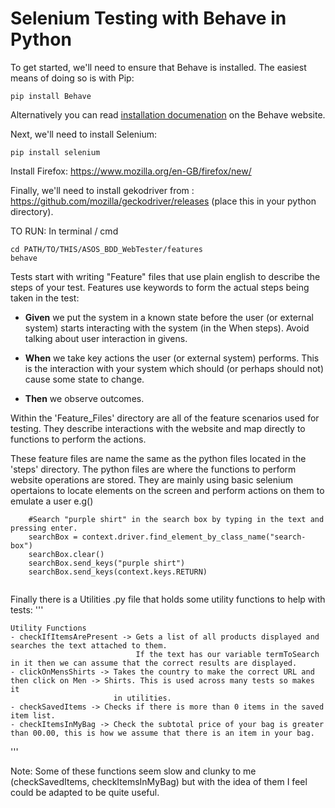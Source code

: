 # Selenium Testing with Behave in Python


To get started, we'll need to ensure that Behave is installed. The easiest means of doing so is with Pip:

```
pip install Behave
```

Alternatively you can read [installation documenation](http://pythonhosted.org/behave/install.html) on the Behave website. 


Next, we'll need to install Selenium:

```
pip install selenium
```
Install Firefox:
https://www.mozilla.org/en-GB/firefox/new/


Finally, we'll need to install gekodriver from :
https://github.com/mozilla/geckodriver/releases
 (place this in your python directory).




TO RUN:
In terminal / cmd
```
cd PATH/TO/THIS/ASOS_BDD_WebTester/features
behave
```





Tests start with writing "Feature" files that use plain english to describe the steps of your test. Features use keywords to form the actual steps being taken in the test:

* **Given** we put the system in a known state before the user (or external system) starts interacting with the system (in the When steps). Avoid talking about user interaction in givens.

* **When** we take key actions the user (or external system) performs. This is the interaction with your system which should (or perhaps should not) cause some state to change.

* **Then** we observe outcomes.

Within the 'Feature_Files' directory are all of the feature scenarios used for testing. They describe interactions with the website and map directly to functions to perform the actions.

These feature files are name the same as the python files located in the 'steps' directory. The python files are where the functions to perform website operations are stored. They are mainly using basic selenium opertaions to locate elements on the screen and perform actions on them to emulate a user e.g()
```
    #Search "purple shirt" in the search box by typing in the text and pressing enter. 
    searchBox = context.driver.find_element_by_class_name("search-box")
    searchBox.clear()
    searchBox.send_keys("purple shirt")
    searchBox.send_keys(context.keys.RETURN)
    
```

Finally there is a Utilities .py file that holds some utility functions to help with tests:
'''

    Utility Functions
    - checkIfItemsArePresent -> Gets a list of all products displayed and searches the text attached to them.
                                If the text has our variable termToSearch in it then we can assume that the correct results are displayed.
    - clickOnMensShirts -> Takes the country to make the correct URL and then click on Men -> Shirts. This is used across many tests so makes it
                           in utilities.
    - checkSavedItems -> Checks if there is more than 0 items in the saved item list.
    - checkItemsInMyBag -> Check the subtotal price of your bag is greater than 00.00, this is how we assume that there is an item in your bag.


'''

Note: Some of these functions seem slow and clunky to me (checkSavedItems, checkItemsInMyBag) but with the idea of them I feel could be adapted to be quite useful.
